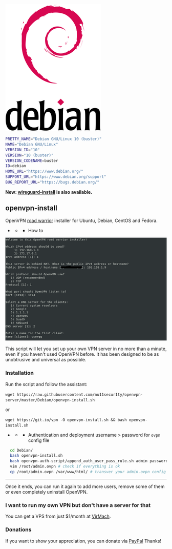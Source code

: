![](https://github.com/nu11secur1ty/openvpn-server/blob/master/Debian/logo/Debian_logo.png)

```bash
PRETTY_NAME="Debian GNU/Linux 10 (buster)"
NAME="Debian GNU/Linux"
VERSION_ID="10"
VERSION="10 (buster)"
VERSION_CODENAME=buster
ID=debian
HOME_URL="https://www.debian.org/"
SUPPORT_URL="https://www.debian.org/support"
BUG_REPORT_URL="https://bugs.debian.org/"
```

**New: [wireguard-install](https://github.com/Nyr/wireguard-install) is also available.**

## openvpn-install
OpenVPN [road warrior](http://en.wikipedia.org/wiki/Road_warrior_%28computing%29) installer for Ubuntu, Debian, CentOS and Fedora.

- - - How to

![](https://github.com/nu11secur1ty/openvpn-server/blob/master/Debian/logo/Capture.PNG)

This script will let you set up your own VPN server in no more than a minute, even if you haven't used OpenVPN before. It has been designed to be as unobtrusive and universal as possible.

### Installation
Run the script and follow the assistant:

`wget https://raw.githubusercontent.com/nu11secur1ty/openvpn-server/master/Debian/openvpn-install.sh`

or 

`wget https://git.io/vpn -O openvpn-install.sh && bash openvpn-install.sh`

- - - Authentication and deployment
      username > password for `ovpn` config file

```bash
  cd Debian/
  bash openvpn-install.sh 
  bash openvpn-auth-script/append_auth_user_pass_rule.sh admin password
  vim /root/admin.ovpn # check if everything is ok
  cp /root/admin.ovpn /var/www/html/ # transver your admin.ovpn config
 ```
------------------------------------------------------------------------------------------------------------

Once it ends, you can run it again to add more users, remove some of them or even completely uninstall OpenVPN.

### I want to run my own VPN but don't have a server for that
You can get a VPS from just $1/month at [VirMach](https://billing.virmach.com/aff.php?aff=4109&url=billing.virmach.com/cart.php?gid=18).

### Donations

If you want to show your appreciation, you can donate via [PayPal](https://www.paypal.com/donate?hosted_button_id=T9UA4R3FS4T9C)
Thanks!
